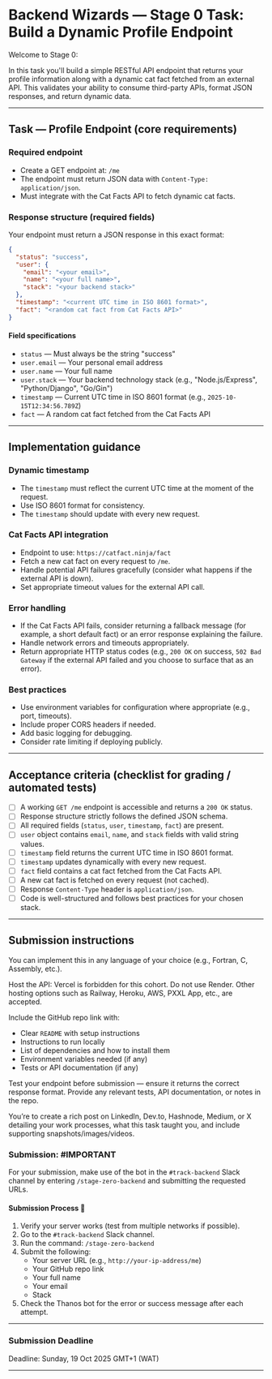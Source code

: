 # Backend Wizards — Stage 0 Task: Build a Dynamic Profile Endpoint

Welcome to Stage 0:

In this task you'll build a simple RESTful API endpoint that returns your profile information along with a dynamic cat fact fetched from an external API. This validates your ability to consume third-party APIs, format JSON responses, and return dynamic data.

---

## Task — Profile Endpoint (core requirements)

### Required endpoint

- Create a GET endpoint at: `/me`
- The endpoint must return JSON data with `Content-Type: application/json`.
- Must integrate with the Cat Facts API to fetch dynamic cat facts.

### Response structure (required fields)

Your endpoint must return a JSON response in this exact format:

```json
{
  "status": "success",
  "user": {
    "email": "<your email>",
    "name": "<your full name>",
    "stack": "<your backend stack>"
  },
  "timestamp": "<current UTC time in ISO 8601 format>",
  "fact": "<random cat fact from Cat Facts API>"
}
```

#### Field specifications

- `status` — Must always be the string "success"
- `user.email` — Your personal email address
- `user.name` — Your full name
- `user.stack` — Your backend technology stack (e.g., "Node.js/Express", "Python/Django", "Go/Gin")
- `timestamp` — Current UTC time in ISO 8601 format (e.g., `2025-10-15T12:34:56.789Z`)
- `fact` — A random cat fact fetched from the Cat Facts API

---

## Implementation guidance

### Dynamic timestamp

- The `timestamp` must reflect the current UTC time at the moment of the request.
- Use ISO 8601 format for consistency.
- The `timestamp` should update with every new request.

### Cat Facts API integration

- Endpoint to use: `https://catfact.ninja/fact`
- Fetch a new cat fact on every request to `/me`.
- Handle potential API failures gracefully (consider what happens if the external API is down).
- Set appropriate timeout values for the external API call.

### Error handling

- If the Cat Facts API fails, consider returning a fallback message (for example, a short default fact) or an error response explaining the failure.
- Handle network errors and timeouts appropriately.
- Return appropriate HTTP status codes (e.g., `200 OK` on success, `502 Bad Gateway` if the external API failed and you choose to surface that as an error).

### Best practices

- Use environment variables for configuration where appropriate (e.g., port, timeouts).
- Include proper CORS headers if needed.
- Add basic logging for debugging.
- Consider rate limiting if deploying publicly.

---

## Acceptance criteria (checklist for grading / automated tests)

- [ ] A working `GET /me` endpoint is accessible and returns a `200 OK` status.
- [ ] Response structure strictly follows the defined JSON schema.
- [ ] All required fields (`status`, `user`, `timestamp`, `fact`) are present.
- [ ] `user` object contains `email`, `name`, and `stack` fields with valid string values.
- [ ] `timestamp` field returns the current UTC time in ISO 8601 format.
- [ ] `timestamp` updates dynamically with every new request.
- [ ] `fact` field contains a cat fact fetched from the Cat Facts API.
- [ ] A new cat fact is fetched on every request (not cached).
- [ ] Response `Content-Type` header is `application/json`.
- [ ] Code is well-structured and follows best practices for your chosen stack.

---

## Submission instructions

You can implement this in any language of your choice (e.g., Fortran, C, Assembly, etc.).

Host the API: Vercel is forbidden for this cohort. Do not use Render. Other hosting options such as Railway, Heroku, AWS, PXXL App, etc., are accepted.

Include the GitHub repo link with:

- Clear `README` with setup instructions
- Instructions to run locally
- List of dependencies and how to install them
- Environment variables needed (if any)
- Tests or API documentation (if any)

Test your endpoint before submission — ensure it returns the correct response format. Provide any relevant tests, API documentation, or notes in the repo.

You’re to create a rich post on LinkedIn, Dev.to, Hashnode, Medium, or X detailing your work processes, what this task taught you, and include supporting snapshots/images/videos.

### Submission: #IMPORTANT

For your submission, make use of the bot in the `#track-backend` Slack channel by entering `/stage-zero-backend` and submitting the requested URLs.

#### Submission Process :pushpin:

1. Verify your server works (test from multiple networks if possible).
2. Go to the `#track-backend` Slack channel.
3. Run the command: `/stage-zero-backend`
4. Submit the following:
   - Your server URL (e.g., `http://your-ip-address/me`)
   - Your GitHub repo link
   - Your full name
   - Your email
   - Stack
5. Check the Thanos bot for the error or success message after each attempt.

---

### Submission Deadline

Deadline: Sunday, 19 Oct 2025 GMT+1 (WAT)

---
